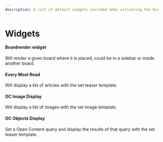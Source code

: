 ```yaml
---
description: A list of default widgets included when activating the Everyware plugin.
---
```


# Widgets

#### Boardrender widget

Will render a given board where it is placed, could be in a sidebar or inside another board.

#### Every Most Read

Will display a list of articles with the set teaser template. 

#### OC Image Display

Will display a list of images with the set image template.

#### OC Objects Display

Set a Open Content query and display the results of that query with the set teaser template.



